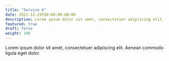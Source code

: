 ```yaml
---
title: "Service 6"
date: 2021-12-29T00:00:00-06:00
description: Lorem ipsum dolor sit amet, consectetuer adipiscing elit. Aenean commodo ligula eget dolor.
featured: true
draft: false
weight: 100
---
```


Lorem ipsum dolor sit amet, consectetuer adipiscing elit. Aenean commodo ligula eget dolor.
